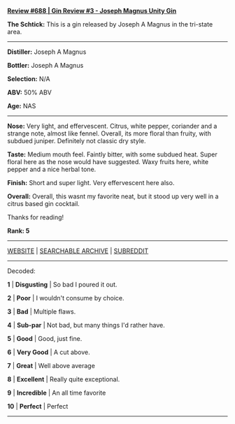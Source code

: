 
[**Review #688 | Gin Review #3 - Joseph Magnus Unity Gin**]( https://t8ke.review/review-688-joseph-magnus-unity-gin/)

**The Schtick:** This is a gin released by Joseph A Magnus in the tri-state area. 

-----

**Distiller:** Joseph A Magnus

**Bottler:** Joseph A Magnus

**Selection:** N/A

**ABV:**  50% ABV

**Age:** NAS 

-----

**Nose:**   Very light, and effervescent. Citrus, white pepper, coriander and a strange note, almost like fennel. Overall, its more floral than fruity, with subdued juniper. Definitely not classic dry style. 

**Taste:** Medium mouth feel. Faintly bitter, with some subdued heat. Super floral here as the nose would have suggested. Waxy fruits here, white pepper and a nice herbal tone.

**Finish:** Short and super light. Very effervescent here also.

**Overall:** Overall, this wasnt my favorite neat, but it stood up very well in a citrus based gin cocktail.

Thanks for reading!

**Rank: 5**



-----

[WEBSITE](https://t8ke.review) | [SEARCHABLE ARCHIVE](https://t8ke.review/review-archive/) | [SUBREDDIT](https://reddit.com/r/t8kereviews)

-----

Decoded:

**1** | **Disgusting** | So bad I poured it out.

**2** | **Poor** | I wouldn't consume by choice.

**3** | **Bad** | Multiple flaws.

**4** | **Sub-par** | Not bad, but many things I'd rather have.

**5** | **Good** | Good, just fine.

**6** | **Very Good** | A cut above.

**7** | **Great** | Well above average

**8** | **Excellent** | Really quite exceptional.

**9** | **Incredible** | An all time favorite

**10** | **Perfect** | Perfect

----

